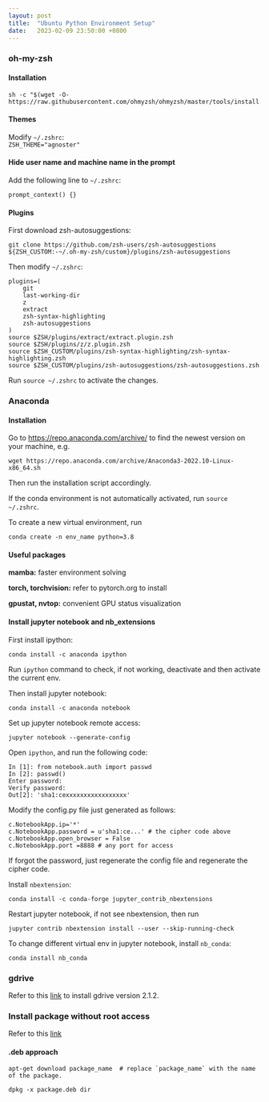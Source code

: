 ```yaml
---
layout: post
title:  "Ubuntu Python Environment Setup"
date:   2023-02-09 23:50:00 +0800
---
```


### oh-my-zsh
#### Installation
```
sh -c "$(wget -O- https://raw.githubusercontent.com/ohmyzsh/ohmyzsh/master/tools/install.sh)"
```
#### Themes
Modify `~/.zshrc`:  
`ZSH_THEME="agnoster"`

#### Hide user name and machine name in the prompt
Add the following line to `~/.zshrc`:
```
prompt_context() {}
```

#### Plugins
First download zsh-autosuggestions:
```
git clone https://github.com/zsh-users/zsh-autosuggestions ${ZSH_CUSTOM:-~/.oh-my-zsh/custom}/plugins/zsh-autosuggestions
```
Then modify `~/.zshrc`:  
```
plugins=(
    git
    last-working-dir
    z 
    extract
    zsh-syntax-highlighting
    zsh-autosuggestions
)
source $ZSH/plugins/extract/extract.plugin.zsh
source $ZSH/plugins/z/z.plugin.zsh
source $ZSH_CUSTOM/plugins/zsh-syntax-highlighting/zsh-syntax-highlighting.zsh
source $ZSH_CUSTOM/plugins/zsh-autosuggestions/zsh-autosuggestions.zsh
```

Run `source ~/.zshrc` to activate the changes.

### Anaconda
#### Installation
Go to https://repo.anaconda.com/archive/ to find the newest version on your machine, e.g.
```
wget https://repo.anaconda.com/archive/Anaconda3-2022.10-Linux-x86_64.sh
```
Then run the installation script accordingly.

If the conda environment is not automatically activated, run `source ~/.zshrc`.

To create a new virtual environment, run
```
conda create -n env_name python=3.8
```

#### Useful packages
**mamba:**  faster environment solving

**torch, torchvision:** refer to pytorch.org to install

**gpustat, nvtop:** convenient GPU status visualization

#### Install jupyter notebook and nb_extensions
First install ipython:
```
conda install -c anaconda ipython
```
Run `ipython` command to check, if not working, deactivate and then activate the current env.

Then install jupyter notebook:
```
conda install -c anaconda notebook
```
Set up jupyter notebook remote access:
```
jupyter notebook --generate-config
```
Open `ipython`, and run the following code:
```
In [1]: from notebook.auth import passwd
In [2]: passwd()
Enter password:
Verify password:
Out[2]: 'sha1:cexxxxxxxxxxxxxxxxx'
```
Modify the config.py file just generated as follows:
```
c.NotebookApp.ip='*'
c.NotebookApp.password = u'sha1:ce...' # the cipher code above
c.NotebookApp.open_browser = False
c.NotebookApp.port =8888 # any port for access
```
If forgot the password, just regenerate the config file and regenerate the cipher code.

Install `nbextension`:
```
conda install -c conda-forge jupyter_contrib_nbextensions
```
Restart jupyter notebook, if not see nbextension, then run
```
jupyter contrib nbextension install --user --skip-running-check
```

To change different virtual env in jupyter notebook, install `nb_conda`:
```
conda install nb_conda
```

### gdrive
Refer to this [link](https://github.com/prasmussen/gdrive/issues/666) to install gdrive version 2.1.2.

### Install package without root access
Refer to this [link](https://askubuntu.com/questions/339/how-can-i-install-a-package-without-root-access)

#### .deb approach
```
apt-get download package_name  # replace `package_name` with the name of the package.

dpkg -x package.deb dir
```